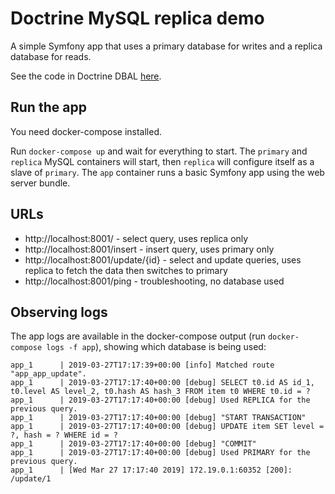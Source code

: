 # Doctrine MySQL replica demo

A simple Symfony app that uses a primary database for writes and a replica database for reads.

See the code in Doctrine DBAL [here](https://github.com/doctrine/dbal/blob/master/lib/Doctrine/DBAL/Connections/MasterSlaveConnection.php).

## Run the app

You need docker-compose installed.

Run `docker-compose up` and wait for everything to start.
The `primary` and `replica` MySQL containers will start, then `replica` will configure itself as a slave of `primary`.
The `app` container runs a basic Symfony app using the web server bundle.

## URLs

* http://localhost:8001/ - select query, uses replica only
* http://localhost:8001/insert - insert query, uses primary only
* http://localhost:8001/update/{id} - select and update queries, uses replica to fetch the data then switches to primary
* http://localhost:8001/ping - troubleshooting, no database used

## Observing logs

The app logs are available in the docker-compose output (run `docker-compose logs -f app`), showing which database is being used:

```
app_1      | 2019-03-27T17:17:39+00:00 [info] Matched route "app_app_update".
app_1      | 2019-03-27T17:17:40+00:00 [debug] SELECT t0.id AS id_1, t0.level AS level_2, t0.hash AS hash_3 FROM item t0 WHERE t0.id = ?
app_1      | 2019-03-27T17:17:40+00:00 [debug] Used REPLICA for the previous query.
app_1      | 2019-03-27T17:17:40+00:00 [debug] "START TRANSACTION"
app_1      | 2019-03-27T17:17:40+00:00 [debug] UPDATE item SET level = ?, hash = ? WHERE id = ?
app_1      | 2019-03-27T17:17:40+00:00 [debug] "COMMIT"
app_1      | 2019-03-27T17:17:40+00:00 [debug] Used PRIMARY for the previous query.
app_1      | [Wed Mar 27 17:17:40 2019] 172.19.0.1:60352 [200]: /update/1
```
